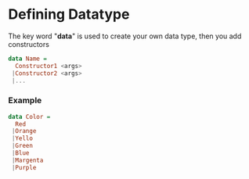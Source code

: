 # Defining Datatype

The key word "**data**" is used to create your own data type, then you add constructors
```Haskell
data Name = 
  Constructor1 <args>
 |Constructor2 <args>
 |...
```
### Example
```Haskell
data Color = 
  Red
 |Orange
 |Yello
 |Green
 |Blue
 |Margenta
 |Purple
```
